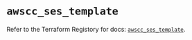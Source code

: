 # `awscc_ses_template`

Refer to the Terraform Registory for docs: [`awscc_ses_template`](https://registry.terraform.io/providers/hashicorp/awscc/0.70.0/docs/resources/ses_template).
